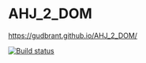 # AHJ_2_DOM

https://gudbrant.github.io/AHJ_2_DOM/

[![Build status](https://ci.appveyor.com/api/projects/status/3d6uqhggto1tl8gn?svg=true)](https://ci.appveyor.com/project/gudbrant/ahj-2-dom)
